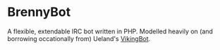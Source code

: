 BrennyBot
=========

A flexible, extendable IRC bot written in PHP. Modelled heavily on (and borrowing occationally from) Ueland's [VikingBot](https://github.com/Ueland).
